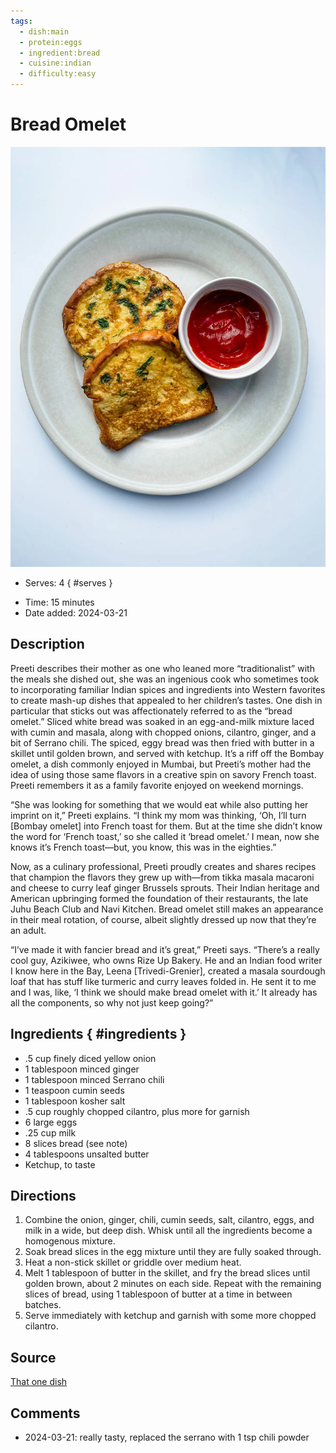 ```yaml
---
tags:
  - dish:main
  - protein:eggs
  - ingredient:bread
  - cuisine:indian
  - difficulty:easy
---
```

<!-- Tags can have colon, but no space around it -->

# Bread Omelet

![Recipe picture](../images/bread_omelet.webp)

<!-- Serves has to be a single number, no dashes, but text is allowed after the
number (e.g., 24 cookies) -->
- Serves: 4
{ #serves }
<!-- Time is not parsed, so anything can be input here, and additional
values can be added (e.g., "active time", "cooking time", etc) -->
  - Time: 15 minutes
- Date added: 2024-03-21

## Description

Preeti describes their mother as one who leaned more “traditionalist” with the meals she dished out, she was an ingenious cook who sometimes took to incorporating familiar Indian spices and ingredients into Western favorites to create mash-up dishes that appealed to her children’s tastes. One dish in particular that sticks out was affectionately referred to as the “bread omelet.” Sliced white bread was soaked in an egg-and-milk mixture laced with cumin and masala, along with chopped onions, cilantro, ginger, and a bit of Serrano chili. The spiced, eggy bread was then fried with butter in a skillet until golden brown, and served with ketchup. It’s a riff off the Bombay omelet, a dish commonly enjoyed in Mumbai, but Preeti’s mother had the idea of using those same flavors in a creative spin on savory French toast. Preeti remembers it as a family favorite enjoyed on weekend mornings.

“She was looking for something that we would eat while also putting her imprint on it,” Preeti explains. “I think my mom was thinking, ‘Oh, I’ll turn [Bombay omelet] into French toast for them. But at the time she didn’t know the word for ‘French toast,’ so she called it ‘bread omelet.’ I mean, now she knows it’s French toast—but, you know, this was in the eighties.”

Now, as a culinary professional, Preeti proudly creates and shares recipes that champion the flavors they grew up with—from tikka masala macaroni and cheese to curry leaf ginger Brussels sprouts. Their Indian heritage and American upbringing formed the foundation of their restaurants, the late Juhu Beach Club and Navi Kitchen. Bread omelet still makes an appearance in their meal rotation, of course, albeit slightly dressed up now that they’re an adult.

“I’ve made it with fancier bread and it’s great,” Preeti says. “There’s a really cool guy, Azikiwee, who owns Rize Up Bakery. He and an Indian food writer I know here in the Bay, Leena [Trivedi-Grenier], created a masala sourdough loaf that has stuff like turmeric and curry leaves folded in. He sent it to me and I was, like, ‘I think we should make bread omelet with it.’ It already has all the components, so why not just keep going?” 

## Ingredients { #ingredients }

<!-- Decimals are allowed, fractions are not. For ranges, use only a single dash
and no spaces between the numbers. -->

- .5 cup finely diced yellow onion
- 1 tablespoon minced ginger
- 1 tablespoon minced Serrano chili
- 1 teaspoon cumin seeds
- 1 tablespoon kosher salt
- .5 cup roughly chopped cilantro, plus more for garnish
- 6 large eggs
- .25 cup milk 
- 8 slices bread (see note)
- 4 tablespoons unsalted butter
- Ketchup, to taste

## Directions

<!-- If you have a direction that refers to a number of some ingredient, wrap
the number in asterisks and add `{.ingredient-num}` afterwards. For example,
write `Add 2 Tbsp oil to pan` as `Add *2*{.ingredient-num} to pan`. This allows
us to properly change the number when changing the serves value. -->

1. Combine the onion, ginger, chili, cumin seeds, salt, cilantro, eggs, and milk in a wide, but deep dish. Whisk until all the ingredients become a homogenous mixture.  
2. Soak bread slices in the egg mixture until they are fully soaked through. 
3. Heat a non-stick skillet or griddle over medium heat. 
4. Melt 1 tablespoon of butter in the skillet, and fry the bread slices until golden brown, about 2 minutes on each side. Repeat with the remaining slices of bread, using 1 tablespoon of butter at a time in between batches. 
5. Serve immediately with ketchup and garnish with some more chopped cilantro.

## Source

[That one dish](https://thatonedish.substack.com/p/crossroads-no-2-preeti-mistrys-bread)

## Comments

- 2024-03-21: really tasty, replaced the serrano with 1 tsp chili powder
